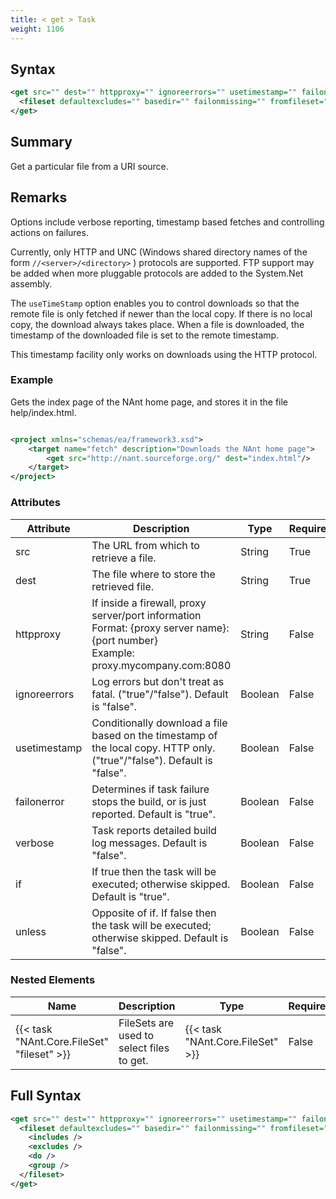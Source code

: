 ```yaml
---
title: < get > Task
weight: 1106
---
```

## Syntax
```xml
<get src="" dest="" httpproxy="" ignoreerrors="" usetimestamp="" failonerror="" verbose="" if="" unless="">
  <fileset defaultexcludes="" basedir="" failonmissing="" fromfileset="" sort="" />
</get>
```
## Summary ##
Get a particular file from a URI source.

## Remarks ##
Options include verbose reporting, timestamp based fetches and controlling actions on failures.

Currently, only HTTP and UNC (Windows shared directory names of the form  `//<server>/<directory>` ) protocols are supported. FTP support may be added when more pluggable protocols are added to the System.Net assembly.

The  `useTimeStamp`  option enables you to control downloads so that the remote file is only fetched if newer than the local copy. If there is no local copy, the download always takes place. When a file is downloaded, the timestamp of the downloaded file is set to the remote timestamp.

This timestamp facility only works on downloads using the HTTP protocol.

### Example ###
Gets the index page of the NAnt home page, and stores it in the file help/index.html.


```xml

<project xmlns="schemas/ea/framework3.xsd">
    <target name="fetch" description="Downloads the NAnt home page">
        <get src="http://nant.sourceforge.org/" dest="index.html"/>
    </target>
</project>

```



### Attributes
| Attribute | Description | Type | Required |
| --------- | ----------- | ---- | -------- |
| src | The URL from which to retrieve a file. | String | True |
| dest | The file where to store the retrieved file. | String | True |
| httpproxy | If inside a firewall, proxy server/port information<br>Format: {proxy server name}:{port number}<br>Example: proxy.mycompany.com:8080 | String | False |
| ignoreerrors | Log errors but don&#39;t treat as fatal. (&quot;true&quot;/&quot;false&quot;). Default is &quot;false&quot;. | Boolean | False |
| usetimestamp | Conditionally download a file based on the timestamp of the local copy. HTTP only. (&quot;true&quot;/&quot;false&quot;). Default is &quot;false&quot;. | Boolean | False |
| failonerror | Determines if task failure stops the build, or is just reported. Default is &quot;true&quot;. | Boolean | False |
| verbose | Task reports detailed build log messages.  Default is &quot;false&quot;. | Boolean | False |
| if | If true then the task will be executed; otherwise skipped. Default is &quot;true&quot;. | Boolean | False |
| unless | Opposite of if.  If false then the task will be executed; otherwise skipped. Default is &quot;false&quot;. | Boolean | False |

### Nested Elements
| Name | Description | Type | Required |
| ---- | ----------- | ---- | -------- |
| {{< task "NAnt.Core.FileSet" "fileset" >}}| FileSets are used to select files to get. | {{< task "NAnt.Core.FileSet" >}} | False |

## Full Syntax
```xml
<get src="" dest="" httpproxy="" ignoreerrors="" usetimestamp="" failonerror="" verbose="" if="" unless="">
  <fileset defaultexcludes="" basedir="" failonmissing="" fromfileset="" sort="" if="" unless="">
    <includes />
    <excludes />
    <do />
    <group />
  </fileset>
</get>
```
